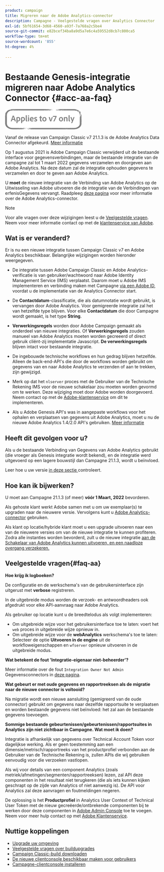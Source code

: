 ```yaml
---
product: campaign
title: Migreren naar de Adobe Analytics-connector
description: Campagne - Veelgestelde vragen over Analytics Connector
exl-id: 5bf61654-3d68-4560-a93f-7a768a2c5be4
source-git-commit: e82bcef34ba8a9d5a7e6c4a59552d8cb7c800ca5
workflow-type: tm+mt
source-wordcount: '855'
ht-degree: 4%

---
```


# Bestaande Genesis-integratie migreren naar Adobe Analytics Connector {#acc-aa-faq}

![](../../assets/v7-only.svg)

Vanaf de release van Campaign Classic v7 21.1.3 is de Adobe Analytics Data Connector afgekeurd. [Meer informatie](https://experienceleague.adobe.com/docs/analytics/import/dataconnectors/data-connectors-eol.html)

Op 1 augustus 2021 is Adobe Campaign Classic verwijderd uit de bestaande interface voor gegevensverbindingen, maar de bestaande integratie van de campagne zal tot 1 maart 2022 gegevens verzamelen en doorgeven aan Adobe Analytics. Na deze datum zal de integratie ophouden gegevens te verzamelen en door te geven aan Adobe Analytics.

U **moet** de nieuwe integratie van de Verbinding van Adobe Analytics op de Uitwisseling van Adobe uitvoeren die de integratie van de Verbindingen van erfenisGegevens vervangt. Raadpleeg [deze pagina](../../platform/using/adobe-analytics-connector.md) voor meer informatie over de Adobe Analytics-connector.

>[!NOTE]
>
>Voor alle vragen over deze wijzigingen leest u de [Veelgestelde vragen](#faq-aa). Neem voor meer informatie contact op met de [klantenservice van Adobe](https://helpx.adobe.com/nl/enterprise/admin-guide.html/enterprise/using/support-for-experience-cloud.ug.html).

## Wat is er veranderd?

Er is nu een nieuwe integratie tussen Campaign Classic v7 en Adobe Analytics beschikbaar. Belangrijke wijzigingen worden hieronder weergegeven.

* De integratie tussen Adobe Campaign Classic en Adobe Analytics-verificatie is van gebruiker/wachtwoord naar Adobe Identity Management Service (IMS) verplaatst. Daarom moet u Adobe IMS implementeren en verbinding maken met Campagne [via een Adobe ID](../../integrations/using/about-adobe-id.md), voordat u de implementatie van de Analytics Connector start.

* De **Contactdatum**-classificatie, die als datumnotatie wordt gebruikt, is vervangen door Adobe Analytics. Voor gemigreerde integratie zal het van hetzelfde type blijven. Voor elke **Contactdatum** die door Campagne wordt gemaakt, is het type **String**.

* **Verwerkingsregels** worden door Adobe Campaign gemaakt als onderdeel van nieuwe integraties. Of **Verwerkingsregels** zouden manueel van Adobe Analytics moeten worden gecreeerd of direct gebruik cliënt-zij implementatie Javascript. **De verwerkingsregels** blijven intact voor bestaande integratie.

* De ingebouwde technische workflows en hun gedrag blijven hetzelfde. Alleen de back-end-API&#39;s die door de workflows worden gebruikt om gegevens van en naar Adobe Analytics te verzenden of aan te trekken, zijn gewijzigd.

* Merk op dat het `nlserver` proces met de Gebruiker van de Technische Rekening IMS voor de nieuwe schakelaar zou moeten worden gevormd om te werken. Deze wijziging moet door Adobe worden doorgevoerd. Neem contact op met de [Adobe-klantenservice](https://helpx.adobe.com/enterprise/admin-guide.html/enterprise/using/support-for-experience-cloud.ug.html) om dit te implementeren.

* Als u Adobe Genesis API&#39;s was in aangepaste workflows voor het ophalen en verplaatsen van gegevens uit Adobe Analytics, moet u nu de nieuwe Adobe Analytics 1.4/2.0 API&#39;s gebruiken. [Meer informatie](https://adobeexchangeec.zendesk.com/hc/en-us/articles/360047148832-Replacements-for-Data-Connector-API-calls)

## Heeft dit gevolgen voor u?

Als u de bestaande Verbinding van Gegevens van Adobe Analytics gebruikt (die vroeger als Genesis integratie wordt bekend), en de integratie werd uitgevoerd op een lagere bouwstijl dan Campagne 21.1.3, wordt u beïnvloed.

Leer hoe u uw versie [in deze sectie ](../../platform/using/launching-adobe-campaign.md#getting-your-campaign-version) controleert.

## Hoe kan ik bijwerken?

U moet aan Campagne 21.1.3 (of meer) **vóór 1 Maart, 2022** bevorderen.

Als gehoste klant werkt Adobe samen met u om uw exemplaar(s) te upgraden naar de nieuwere versie. Vervolgens kunt u [Adobe Analytics-connector](../../platform/using/adobe-analytics-connector.md) gebruiken.

Als klant op locatie/hybride klant moet u een upgrade uitvoeren naar een van de nieuwere versies om van de nieuwe integratie te kunnen profiteren.
Zodra alle instanties worden bevorderd, zult u de nieuwe integratie [aan de Schakelaar van Adobe Analytics kunnen uitvoeren, en een naadloze overgang verzekeren.](../../platform/using/adobe-analytics-provisioning.md)

## Veelgestelde vragen{#faq-aa}

**Hoe krijg ik logboeken?**

De configuratie en de werkschema&#39;s van de gebruikersinterface zijn uitgerust met **verbose** registreren.

In de uitgebreide modus worden de verzoek- en antwoordheaders ook afgedrukt voor elke API-aanvraag naar Adobe Analytics.

Als gebruiker op locatie kunt u de breedtelodus als volgt implementeren:

* Om uitgebreide wijze voor het gebruikersinterface toe te laten: voert het `web` proces in uitgebreide wijze opnieuw in.
* Om uitgebreide wijze voor de **webAnalytics** werkschema&#39;s toe te laten: Selecteer de optie **Uitvoeren in de engine** uit de workfloweigenschappen en `wfserver` opnieuw uitvoeren in de uitgebreide modus.

**Wat betekent de fout &#39;Integratie-eigenaar niet-beheerder&#39;?**

Meer informatie over de fout `Integration Owner Not Admin` Gegevensconnectors in [deze pagina](https://adobeexchangeec.zendesk.com/hc/en-us/articles/360035167932-Adobe-Analytics-Data-Connectors-Integration-Owner-Not-Admin-Error).

**Wat gebeurt er met oude gegevens en rapportreeksen als de migratie naar de nieuwe connector is voltooid?**

Na migratie wordt een nieuwe aansluiting (gemigreerd van de oude connector) gebruikt om gegevens naar dezelfde rapportsuite te verplaatsen en worden bestaande gegevens niet beïnvloed: het zal aan de bestaande gegevens toevoegen.

**Sommige bestaande gebeurtenissen/gebeurtenissen/rapportsuites in Analytics zijn niet zichtbaar in Campagne. Wat moet ik doen?**

Integratie is afhankelijk van gegevens over Technical Account Token voor dagelijkse werking. Als er geen toestemming aan een dimensie/metrisch/rapportreeks van het productprofiel verbonden aan de Gebruiker van de Technische Rekening is, zullen APIs die wij gebruiken eenvoudig voor die verzoeken vastlopen.

Als wij voor details van een component Analytics (zoals metriek/afmetingen/segmenten/rapportreeksen) lezen, zal API deze componenten in het resultaat niet terugkeren (die als iets kunnen kijken geschrapt op de zijde van Analytics of niet aanwezig is). De API voor Analytics zal deze aanvragen en foutmeldingen negeren.

De oplossing is het **Productprofiel** in Analytics User Context of Technical User Token met de nieuw gecreëerde/ontbrekende componenten bij te werken door deze componenten in [Adobe Admin Console](https://adminconsole.adobe.com/) toe te voegen. Neem voor meer hulp contact op met [Adobe Klantenservice](https://helpx.adobe.com/enterprise/admin-guide.html/enterprise/using/support-for-experience-cloud.ug.html).

## Nuttige koppelingen

* [Upgrade uw omgeving](../../production/using/build-upgrade.md)
* [Veelgestelde vragen over buildupgrades](../../platform/using/faq-build-upgrade.md)
* [Campaign Classic-build downloaden](https://experience.adobe.com/#/downloads/content/software-distribution/en/campaign.html)
* [De nieuwe clientconsole beschikbaar maken voor gebruikers](../../installation/using/client-console-availability-for-windows.md)
* [Campagne-clientconsole installeren](../../installation/using/installing-the-client-console.md)
